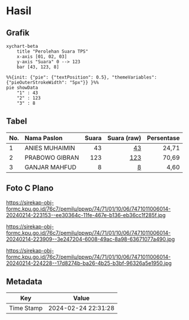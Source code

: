 # Hasil

## Grafik

```mermaid
xychart-beta
    title "Perolehan Suara TPS"
    x-axis [01, 02, 03]
    y-axis "Suara" 0 --> 123
    bar [43, 123, 8]
```

```mermaid
%%{init: {"pie": {"textPosition": 0.5}, "themeVariables": {"pieOuterStrokeWidth": "5px"}} }%%
pie showData
    "1" : 43
    "2" : 123
    "3" : 8
```

## Tabel

| No. | Nama Paslon    | Suara | Suara (raw) | Persentase |
|:--- |:-------------- | -----:| -----------:| ----------:|
| 1   | ANIES MUHAIMIN | 43    | [43][p-1]   | 24,71      |
| 2   | PRABOWO GIBRAN | 123   | [123][p-2]  | 70,69      |
| 3   | GANJAR MAHFUD  | 8     | [8][p-3]    | 4,60       |


[p-1]: https://github.com/gigit-pemilu/pemilu-2024-74-sulawesi-tenggara/blob/main/pilpres/hitung-suara/sub/74-sulawesi-tenggara/sub/71-kota-kendari/sub/01-mandonga/sub/1006-korumba/sub/014-tps/sub/paslon-1.txt
[p-2]: https://github.com/gigit-pemilu/pemilu-2024-74-sulawesi-tenggara/blob/main/pilpres/hitung-suara/sub/74-sulawesi-tenggara/sub/71-kota-kendari/sub/01-mandonga/sub/1006-korumba/sub/014-tps/sub/paslon-2.txt
[p-3]: https://github.com/gigit-pemilu/pemilu-2024-74-sulawesi-tenggara/blob/main/pilpres/hitung-suara/sub/74-sulawesi-tenggara/sub/71-kota-kendari/sub/01-mandonga/sub/1006-korumba/sub/014-tps/sub/paslon-3.txt

## Foto C Plano

https://sirekap-obj-formc.kpu.go.id/76c7/pemilu/ppwp/74/71/01/10/06/7471011006014-20240214-223153--ee30364c-11fe-467e-b136-eb36cc1f285f.jpg

https://sirekap-obj-formc.kpu.go.id/76c7/pemilu/ppwp/74/71/01/10/06/7471011006014-20240214-223909--3e247204-6008-49ac-8a98-63671077a490.jpg

https://sirekap-obj-formc.kpu.go.id/76c7/pemilu/ppwp/74/71/01/10/06/7471011006014-20240214-224228--17d8274b-ba26-4b25-b3bf-96326a5e1950.jpg


## Metadata

| Key        | Value               |
| ---------- | ------------------- |
| Time Stamp | 2024-02-24 22:31:28 |



